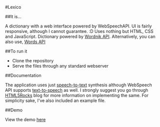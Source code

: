 #Lexico

##It is...

A dictionary with a web interface powered by WebSpeechAPI. UI is fairly responsive, although I cannot guarantee. :D Uses nothing but HTML, CSS and JavaScript. Dictionary powered by [Wordnik API](http://developer.wordnik.com/). Alternatively, you can also use, [Words API](https://www.wordsapi.com/)

##To run it

* Clone the repository
* Serve the files through any standard webserver

##Documentation

The application uses just [speech-to-text](http://updates.html5rocks.com/2013/01/Voice-Driven-Web-Apps-Introduction-to-the-Web-Speech-API) synthesis although WebSpeech API supports [text-to-speech](http://updates.html5rocks.com/2014/01/Web-apps-that-talk---Introduction-to-the-Speech-Synthesis-API) as well. I strongly suggest you go through [HTML5Rocks](http://www.html5rocks.com/en/) blog for more information on implementing the same. For simplicity sake, I've also included an example file. 

##Demo

View the demo [here](https://dtsdwarak.github.io/lexico/)
